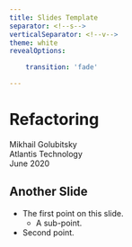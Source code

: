 ```yaml
---
title: Slides Template
separator: <!--s-->
verticalSeparator: <!--v-->
theme: white
revealOptions:

    transition: 'fade'

---
```


# Refactoring

Mikhail Golubitsky  
Atlantis Technology  
June 2020  

<!--s-->

## Another Slide

* The first point on this slide.
  + A sub-point.
* Second point.
